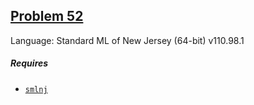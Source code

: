 ## [Problem 52](https://projecteuler.net/problem=52)

Language: Standard ML of New Jersey (64-bit) v110.98.1

##### Requires

- [`smlnj`](http://www.smlnj.org/)
